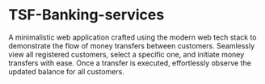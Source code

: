 # TSF-Banking-services
A minimalistic web application crafted using the modern web tech stack to demonstrate the flow of money transfers between customers. Seamlessly view all registered customers, select a specific one, and initiate money transfers with ease. Once a transfer is executed, effortlessly observe the updated balance for all customers.

